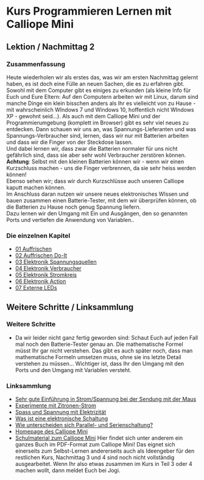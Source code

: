 # Kurs Programmieren Lernen mit Calliope Mini
   
   
   
## Lektion / Nachmittag  2

### Zusammenfassung 

Heute wiederholen wir als erstes das, was wir am ersten Nachmittag gelernt haben, es ist doch eine Fülle an neuen Sachen, die es zu erfahren gibt.   
Sowohl mit dem Computer gibt es einiges zu erkunden (als kleine Info für Euch und Eure Eltern: Auf den Computern arbeiten wir mit Linux, darum sind manche Dinge ein klein bisschen anders als Ihr es vielleicht von zu Hause - mit wahrscheinlich WIndows 7 und Windows 10, hoffentlich nicht WIndows XP - gewohnt seid...). 
Als auch mit dem Calliope Mini und der Programmierumgebung (komplett im Browser) gibt es sehr viel neues zu entdecken.
Dann schauen wir uns an, was Spannungs-Lieferanten und was Spannungs-Verbraucher sind, lernen, dass wir nur mit Batterien arbeiten und dass wir die Finger von der Steckdose lassen.  
Und dabei lernen wir, dass zwar die Batterien normaler für uns nicht gefährlich sind, dass sie aber sehr wohl Verbraucher zerstören können.  
 __Achtung__: Selbst mit den kleinen Batterien können wir - wenn wir einen Kurzschluss machen - uns die Finger verbrennen, da sie sehr heiss werden können!  
Ebenso sehen wir; dass wir durch Kurzschlüsse auch unseren Calliope kaputt machen können.  
Im Anschluss daran nutzen wir unsere neues elektronisches WIssen und bauen zusammen einen Batterie-Tester, mit dem wir überprüfen können, ob die Batterien zu Hause noch genug Spannung liefern.  
Dazu lernen wir den Umgang mit Ein und Ausgängen, den so genannten Ports und vertiefen die Anwendung von Variablen..   

### Die einzelnen Kapitel

* [01 Auffrischen](02_01_Auffrischen/index.html)
* [02 Auffrischen Do-It](02_02_Auffrischen_DoIt/index.html)
* [03 Elektronik Spannungsquellen](02_03_Elektronik_Spannungsquelle/index.html)
* [04 Elektronik Verbraucher](02_04_Elektronik_Verbraucher/index.html)
* [05 Elektronik Stromkreis](02_05_Elektronik_Stromkreis/index.html)
* [06 Elektronik Action](02_06_Elektronik_Action/index.html)
* [07 Externe LEDs](02_07_ExterneLED/index.html)


## Weitere Schritte / Linksammlung 

### Weitere Schritte

* Da wir leider nicht ganz fertig geworden sind: Schaut Euch auf jeden Fall mal noch den Batterie-Tester genau an. Die mathematische Formel müsst Ihr gar nicht verstehen. Das gibt es auch später noch, dass man mathematische Formeln umsetzen muss, ohne sie ins letzte Detail verstehen zu müssen...
Wichtiger ist, dass Ihr den Umgang mit den Ports und den Umgang mit Variablen versteht.


### Linksammlung 

* [Sehr gute Einführung in Strom/Spannung bei der Sendung mit der Maus](https://www.youtube.com/watch?v=Je22SgH8TCk)
* [Experimente mit Zitronen-Strom](https://www.simplyscience.ch/teens-experimente-feuer-strom/articles/strom-aus-der-zitrone.html?_locale=de) 
* [Spass und Spannung mit Elektrizität](https://www.simplyscience.ch/kids-experimente-feuer-strom/articles/spass-und-spannung-mit-elektrizitaet-24475.html)
* [Was ist eine elektronische Schaltung](https://www.simplyscience.ch/teens-wissen/articles/was-ist-eine-elektronische-schaltung.html)
* [Wie unterscheiden sich Parallel- und Serienschaltung?](https://www.simplyscience.ch/teens-wissen/articles/wie-unterscheiden-sich-parallel-und-serienschaltung.html)
* [Homepage des Calliope Mini](https://calliope.cc/)
* [Schulmaterial zum Calliope Mini](https://calliope.cc/schulen/schulmaterial) Hier findet sich unter anderem ein ganzes Buch im PDF-Format zum Calliope Mini! Das eignet sich einerseits zum Selbst-Lernen andererseits auch als Ideengeber für den restlichen Kurs, Nachmittag 3 und 4 sind noch nicht vollständig ausgearbeitet. Wenn Ihr also etwas zusammen im Kurs in Teil 3 oder 4 machen wollt, dann meldet Euch bei Jogi.
 
